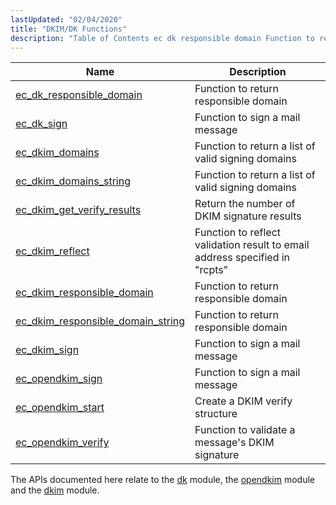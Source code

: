 ```yaml
---
lastUpdated: "02/04/2020"
title: "DKIM/DK Functions"
description: "Table of Contents ec dk responsible domain Function to return responsible domain ec dk sign Function to sign a mail message ec dkim domains Function to return a list of valid signing domains ec dkim domains string Function to return a list of valid signing domains ec dkim get verify..."
---
```



| Name                                                                                                                              | Description                                                                 |
|-----------------------------------------------------------------------------------------------------------------------------------|-----------------------------------------------------------------------------|
| [ec_dk_responsible_domain](/momentum/3/3-api/apis-ec-dk-responsible-domain)                   | Function to return responsible domain                                       |
| [ec_dk_sign](/momentum/3/3-api/apis-ec-dk-sign)                                               | Function to sign a mail message                                             |
| [ec_dkim_domains](/momentum/3/3-api/apis-ec-dkim-domains)                                     | Function to return a list of valid signing domains                          |
| [ec_dkim_domains_string](/momentum/3/3-api/apis-ec-dkim-domains-string)                       | Function to return a list of valid signing domains                          |
| [ec_dkim_get_verify_results](/momentum/3/3-api/apis-ec-dkim-get-verify-results)               | Return the number of DKIM signature results                                 |
| [ec_dkim_reflect](/momentum/3/3-api/apis-ec-dkim-reflect)                                     | Function to reflect validation result to email address specified in "rcpts" |
| [ec_dkim_responsible_domain](/momentum/3/3-api/apis-ec-dkim-responsible-domain)               | Function to return responsible domain                                       |
| [ec_dkim_responsible_domain_string](/momentum/3/3-api/apis-ec-dkim-responsible-domain-string) | Function to return responsible domain                                       |
| [ec_dkim_sign](/momentum/3/3-api/apis-ec-dkim-sign)                                           | Function to sign a mail message                                             |
| [ec_opendkim_sign](/momentum/3/3-api/apis-ec-opendkim-sign)                                   | Function to sign a mail message                                             |
| [ec_opendkim_start](/momentum/3/3-api/apis-ec-opendkim-start)                                 | Create a DKIM verify structure                                              |
| [ec_opendkim_verify](/momentum/3/3-api/apis-ec-opendkim-verify)                               | Function to validate a message's DKIM signature                             |

The APIs documented here relate to the [dk](/momentum/3/3-reference/3-reference-modules-domainkeys) module, the [opendkim](/momentum/3/3-reference/3-reference-modules-opendkim) module and the [dkim](/momentum/3/3-reference/modules-dkim) module.